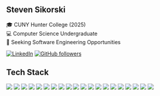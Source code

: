 ## Steven Sikorski

🎓 CUNY Hunter College (2025)  
💻 Computer Science Undergraduate  
🏢 Seeking Software Engineering Opportunities

[![LinkedIn](https://img.shields.io/badge/LinkedIn-%230077B5.svg?logo=linkedin&logoColor=white)](https://linkedin.com/in/stevensikorski)
[![GitHub followers](https://img.shields.io/github/followers/stevensikorski.svg?style=social&label=Follow&maxAge=2592000)](https://github.com/stevensikorski?tab=followers)
  
## Tech Stack
<div>
  <img src="https://img.shields.io/badge/-JavaScript-F7DF1E?style=flat&logo=javascript&logoColor=black">
  <img src="https://img.shields.io/badge/-TypeScript-007ACC?style=flate&logo=typescript&logoColor=white">
  <img src="https://img.shields.io/badge/-Python-3776AB?style=flat&logo=python&logoColor=white">
  <img src="https://img.shields.io/badge/-C++-00599c?style=flat&logo=cplusplus&logoColor=white">
  <img src="https://img.shields.io/badge/-C%23-390091?style=flat&logo=csharp&logoColor=white">
  <img src="https://img.shields.io/badge/-Lua-000080?style=flat&logo=lua&logoColor=white">
  <img src="http://img.shields.io/badge/-Next.js-000000?style=flat&logo=Next.js&logoColor=white"> 
  <img src="https://img.shields.io/badge/-React.js-191B21?style=flat&logo=react&logoColor=00c8ff"> 
  <img src="http://img.shields.io/badge/-Node.js-83CD29?style=flat&logo=Node.js&logoColor=white"> 
  <img src="https://img.shields.io/badge/-HTML-FC4A0B?style=flat&logo=html5&logoColor=white"> 
  <img src="https://img.shields.io/badge/-CSS-2299F8?style=flat&logo=css3&logoColor=white"> 
  <img src="https://img.shields.io/badge/-Tailwind_CSS-161D2D?style=flat&logo=tailwind-css&logoColor=36B7F0">
  <img src="https://img.shields.io/badge/-.NET-5027D5?style=flat&logo=.net&logoColor=white"> 
  <img src="https://img.shields.io/badge/-OpenCV-000000?style=flat&logo=opencv&logoColor=white"> 
  <img src="https://img.shields.io/badge/-Figma-F24D18?style=flat&logo=figma&logoColor=white"> 
  <img src="https://img.shields.io/badge/-MongoDB-4FAA41?style=flat&logo=mongodb&logoColor=white"> 
  <img src="https://img.shields.io/badge/-ESLint-4A2EC4?style=flat&logo=eslint&logoColor=white"> 
  <img src="http://img.shields.io/badge/-CMake-003764?style=flat&logo=cmake&logoColor=white"> 
  <img src="http://img.shields.io/badge/-Git-F05032?style=flat&logo=git&logoColor=white"> 
  <img src="https://img.shields.io/badge/-npm-%23CB3837.svg?style=flat&logo=npm&logoColor=white"> 
</div>
